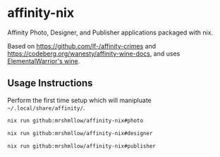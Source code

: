 # affinity-nix

Affinity Photo, Designer, and Publisher applications packaged with nix.

Based on https://github.com/lf-/affinity-crimes and https://codeberg.org/wanesty/affinity-wine-docs, and uses [ElementalWarrior's wine](https://gitlab.winehq.org/ElementalWarrior/wine).

## Usage Instructions

Perform the first time setup which will manipluate `~/.local/share/affinity/`.

```bash
nix run github:mrshmllow/affinity-nix#photo

nix run github:mrshmllow/affinity-nix#designer

nix run github:mrshmllow/affinity-nix#publisher
```

